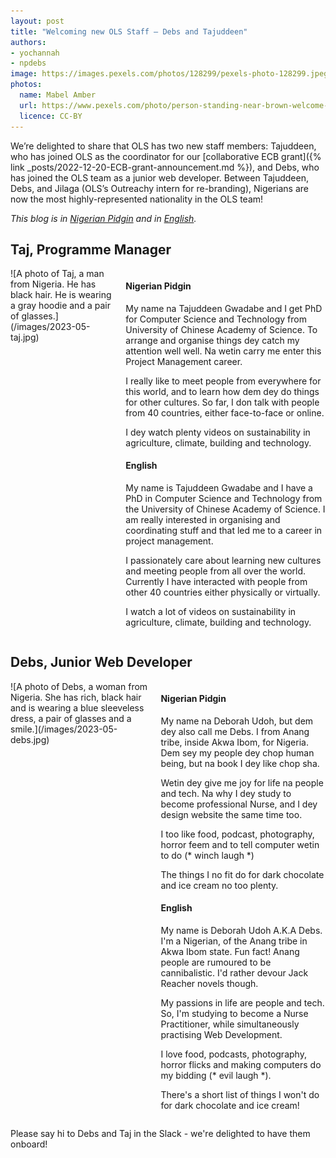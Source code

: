 ```yaml
---
layout: post
title: "Welcoming new OLS Staff — Debs and Tajuddeen"
authors:
- yochannah
- npdebs
image: https://images.pexels.com/photos/128299/pexels-photo-128299.jpeg
photos:
  name: Mabel Amber
  url: https://www.pexels.com/photo/person-standing-near-brown-welcome-on-board-printed-floor-map-128299/
  licence: CC-BY
---
```


We’re delighted to share that OLS has two new staff members: Tajuddeen, who has joined OLS as the coordinator for our [collaborative ECB grant]({% link _posts/2022-12-20-ECB-grant-announcement.md %}), and Debs, who has joined the OLS team as a junior web developer. Between Tajuddeen, Debs, and Jilaga (OLS’s Outreachy intern for re-branding), Nigerians are now the most highly-represented nationality in the OLS team!

_This blog is in [Nigerian Pidgin](https://en.wikipedia.org/wiki/Nigerian_Pidgin) and in [English](https://en.wikipedia.org/wiki/English_language)._
 
## Taj, Programme Manager
<div class="columns">
  <div class="column is-3" markdown="1">
  ![A photo of Taj, a man from Nigeria. He has black hair. He is wearing a gray hoodie and a pair of glasses.](/images/2023-05-taj.jpg)
  </div>
  <div class="column" markdown="1">

#### Nigerian Pidgin

My name na Tajuddeen Gwadabe and I get PhD for Computer Science and Technology from University of Chinese Academy of Science. To arrange and organise things dey catch my attention well well. Na wetin carry me enter this Project Management career.

I really like to meet people from everywhere for this world, and to learn how dem dey do things for other cultures. So far, I don talk with people from 40 countries, either face-to-face or online.

I dey watch plenty videos on sustainability in agriculture, climate, building and technology.

#### English

My name is Tajuddeen Gwadabe and I have a PhD in Computer Science and Technology from the University of Chinese Academy of Science. I am really interested in organising and coordinating stuff and that led me to a career in project management. 

I passionately care about learning new cultures and meeting people from all over the world. Currently I have interacted with people from other 40 countries either physically or virtually. 

I watch a lot of videos on sustainability in agriculture, climate, building and technology.

  </div>
</div>

## Debs, Junior Web Developer
<div class="columns">
  <div class="column is-3" markdown="1">
![A photo of Debs, a woman from Nigeria. She has rich, black hair and is wearing a blue sleeveless dress, a pair of glasses and a smile.](/images/2023-05-debs.jpg)
  </div>
  <div class="column" markdown="1">

#### Nigerian Pidgin

My name na Deborah Udoh, but dem dey also call me Debs. I from Anang tribe, inside Akwa Ibom, for Nigeria. Dem sey my people dey chop human being, but na book I dey like chop sha.

Wetin dey give me joy for life na people and tech. Na why I dey study to become professional Nurse, and I dey design website the same time too.

I too like food, podcast, photography, horror feem and to tell computer wetin to do (* winch laugh *)

The things I no fit do for dark chocolate and ice cream no too plenty.

#### English

My name is Deborah Udoh A.K.A Debs. I'm a Nigerian, of the Anang tribe in Akwa Ibom state. Fun fact! Anang people are rumoured to be cannibalistic. I'd rather devour Jack Reacher novels though.

My passions in life are people and tech. So, I'm studying to become a Nurse Practitioner, while simultaneously practising Web Development.

I love food, podcasts, photography, horror flicks and making computers do my bidding (* evil laugh *).

There's a short list of things I won't do for dark chocolate and ice cream!

  </div>
</div>

Please say hi to Debs and Taj in the Slack - we're delighted to have them onboard! 